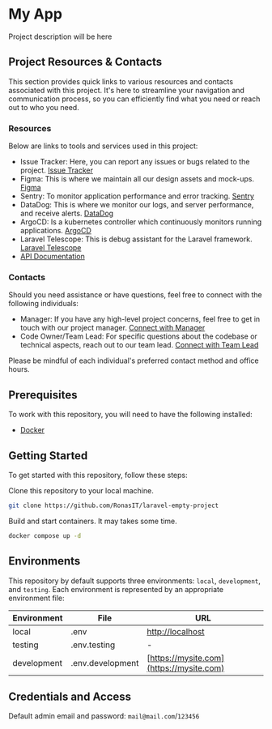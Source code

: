 # My App

Project description will be here

## Project Resources & Contacts

This section provides quick links to various resources and contacts associated
with this project. It's here to streamline your navigation and communication
process, so you can efficiently find what you need or reach out to who you need.

### Resources

Below are links to tools and services used in this project:
- Issue Tracker: Here, you can report any issues or bugs related to the project. [Issue Tracker](:issue_tracker_link)
- Figma: This is where we maintain all our design assets and mock-ups. [Figma](:figma_link)
- Sentry: To monitor application performance and error tracking. [Sentry](:sentry_link)
- DataDog: This is where we monitor our logs, and server performance, and receive alerts. [DataDog](:datadog_link)
- ArgoCD: Is a kubernetes controller which continuously monitors running applications. [ArgoCD](:argocd_link)
- Laravel Telescope: This is debug assistant for the Laravel framework. [Laravel Telescope](:telescope_link)
- [API Documentation](https://mysite.com)

### Contacts

Should you need assistance or have questions, feel free to connect with the following individuals:
- Manager: If you have any high-level project concerns, feel free to get in touch with our project manager. [Connect with Manager](:manager_link)
- Code Owner/Team Lead: For specific questions about the codebase or technical aspects, reach out to our team lead. [Connect with Team Lead](:team_lead_link)

Please be mindful of each individual's preferred contact method and office hours.

## Prerequisites

To work with this repository, you will need to have the following
installed:

- [Docker](https://www.docker.com)

## Getting Started

To get started with this repository, follow these steps:

Clone this repository to your local machine.

```sh
git clone https://github.com/RonasIT/laravel-empty-project
```

Build and start containers. It may takes some time.

```sh
docker compose up -d
```

## Environments

This repository by default supports three environments: `local`, `development`,
and `testing`. Each environment is represented by an appropriate environment file:

| Environment | File | URL                                  |
| --- | --- |--------------------------------------|
| local | .env | [http://localhost](http://localhost) |
| testing | .env.testing | -                                    |
| development | .env.development | [https://mysite.com](https://mysite.com)               |

## Credentials and Access

Default admin email and password: `mail@mail.com`/`123456`
